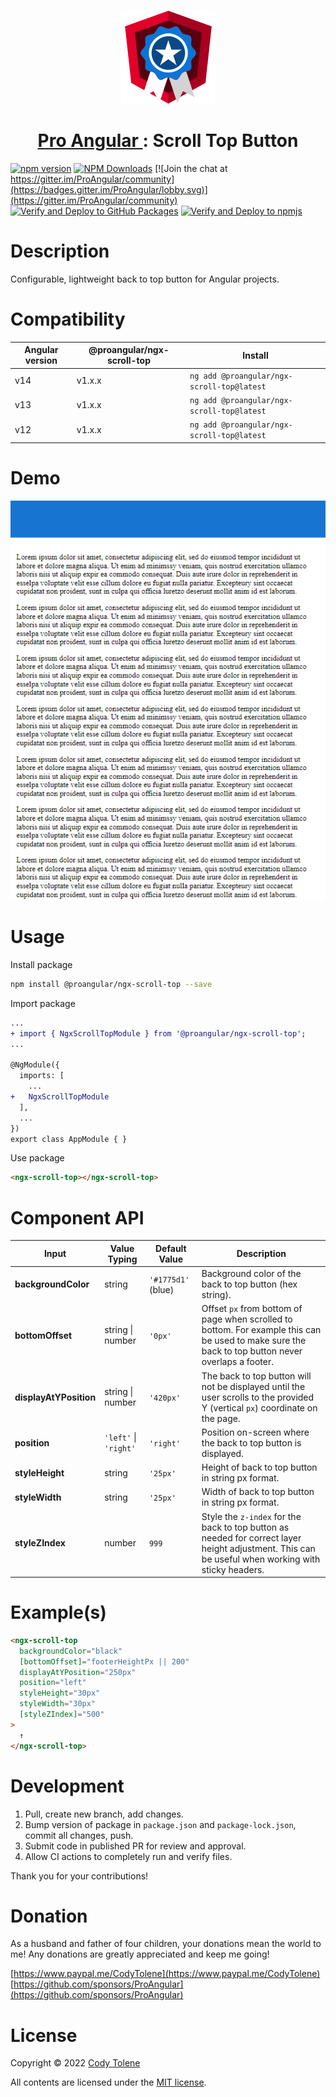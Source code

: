 <p align="center">
  <a href="https://www.ProAngular.com" target="_blank">
    <img src="src/assets/images/pro-angular-logo.png" />
  </a>
  <h1 align="center">
    <a href="https://www.ProAngular.com" target="_blank">
      Pro Angular
    </a>: Scroll Top Button
  </h1>
</p>

[![npm version](https://badge.fury.io/js/@proangular%2Fngx-scroll-top.svg)](https://badge.fury.io/js/@proangular%2Fngx-scroll-top)
[![NPM Downloads](https://img.shields.io/amo/dw/@proangular%252Fngx-scroll-top.svg)](https://www.npmjs.com/@proangular/ngx-scroll-top)
[![Join the chat at https://gitter.im/ProAngular/community](https://badges.gitter.im/ProAngular/lobby.svg)](https://gitter.im/ProAngular/community)
[![Verify and Deploy to GitHub Packages](https://github.com/ProAngular/ngx-scroll-top/actions/workflows/on-merge-main-deploy-gpr.yml/badge.svg)](https://github.com/ProAngular/ngx-scroll-top/actions/workflows/on-merge-main-deploy-gpr.yml)
[![Verify and Deploy to npmjs](https://github.com/ProAngular/ngx-scroll-top/actions/workflows/on-merge-main-deploy-npmjs.yml/badge.svg)](https://github.com/ProAngular/ngx-scroll-top/actions/workflows/on-merge-main-deploy-npmjs.yml)

# Description

Configurable, lightweight back to top button for Angular projects.

# Compatibility

| Angular version | @proangular/ngx-scroll-top | Install                                    |
| --------------- | -------------------------- | ------------------------------------------ |
| v14             | v1.x.x                     | `ng add @proangular/ngx-scroll-top@latest` |
| v13             | v1.x.x                     | `ng add @proangular/ngx-scroll-top@latest` |
| v12             | v1.x.x                     | `ng add @proangular/ngx-scroll-top@latest` |

# Demo

<p align="center">
  <img src="src/assets/images/demo-scroll-top.gif" />
</p>

# Usage

Install package
```bash
npm install @proangular/ngx-scroll-top --save
```

Import package
```diff
...
+ import { NgxScrollTopModule } from '@proangular/ngx-scroll-top';
...

@NgModule({
  imports: [
    ...
+   NgxScrollTopModule
  ],
  ...
})
export class AppModule { }
```

Use package
```html
<ngx-scroll-top></ngx-scroll-top>
```

# Component API

| Input                  | Value Typing          | Default Value      | Description                                                                                                                                        |
| ---------------------- | --------------------- | ------------------ | -------------------------------------------------------------------------------------------------------------------------------------------------- |
| **backgroundColor**    | string                | `'#1775d1'` (blue) | Background color of the back to top button (hex string).                                                                                           |
| **bottomOffset**       | string \| number      | `'0px'`            | Offset `px` from bottom of page when scrolled to bottom. For example this can be used to make sure the back to top button never overlaps a footer. |
| **displayAtYPosition** | string \| number      | `'420px'`          | The back to top button will not be displayed until the user scrolls to the provided Y (vertical `px`) coordinate on the page.                      |
| **position**           | `'left'` \| `'right'` | `'right'`          | Position on-screen where the back to top button is displayed.                                                                                      |
| **styleHeight**        | string                | `'25px'`           | Height of back to top button in string px format.                                                                                                  |
| **styleWidth**         | string                | `'25px'`           | Width of back to top button in string px format.                                                                                                   |
| **styleZIndex**        | number                | `999`              | Style the `z-index` for the back to top button as needed for correct layer height adjustment. This can be useful when working with sticky headers. |

# Example(s)

```html
<ngx-scroll-top
  backgroundColor="black"
  [bottomOffset]="footerHeightPx || 200"
  displayAtYPosition="250px"
  position="left"
  styleHeight="30px"
  styleWidth="30px"
  [styleZIndex]="500"
>
  ↑
</ngx-scroll-top>
```

# Development

1. Pull, create new branch, add changes.
2. Bump version of package in `package.json` and `package-lock.json`, commit all changes, push.
3. Submit code in published PR for review and approval. 
4. Allow CI actions to completely run and verify files.

Thank you for your contributions!

# Donation

As a husband and father of four children, your donations mean the world to me! Any donations are greatly appreciated and keep me going!

[https://www.paypal.me/CodyTolene](https://www.paypal.me/CodyTolene)
[https://github.com/sponsors/ProAngular](https://github.com/sponsors/ProAngular)

# License

Copyright &copy; 2022 [Cody Tolene](https://www.CodyTolene.com)

All contents are licensed under the [MIT license].

[mit license]: LICENSE
